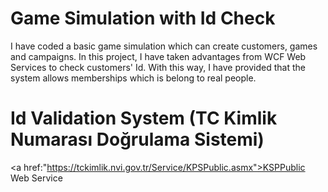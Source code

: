 # Game Simulation with Id Check

I have coded a basic game simulation which can create customers, games and campaigns. 
In this project, I have taken advantages from WCF Web Services to check customers' Id.
With this way, I have provided that the system allows memberships which is belong to real people.

# Id Validation System (TC Kimlik Numarası Doğrulama Sistemi)

<a href:"https://tckimlik.nvi.gov.tr/Service/KPSPublic.asmx">KSPPublic Web Service</a>
